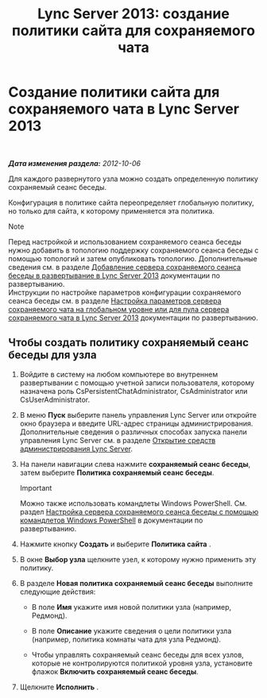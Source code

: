 ﻿---
title: 'Lync Server 2013: создание политики сайта для сохраняемого чата'
TOCTitle: Создание политики сайта для сохраняемого чата
ms:assetid: 1327ff5c-b859-4010-a240-e0b2b084b5bd
ms:mtpsurl: https://technet.microsoft.com/ru-ru/library/JJ204693(v=OCS.15)
ms:contentKeyID: 49309015
ms.date: 05/19/2016
mtps_version: v=OCS.15
ms.translationtype: HT
---

# Создание политики сайта для сохраняемого чата в Lync Server 2013

 

_**Дата изменения раздела:** 2012-10-06_

Для каждого развернутого узла можно создать определенную политику сохраняемый сеанс беседы.

Конфигурация в политике сайта переопределяет глобальную политику, но только для сайта, к которому применяется эта политика.

> [!note]  
> Перед настройкой и использованием сохраняемого сеанса беседы нужно добавить в топологию поддержку сохраняемого сеанса беседы с помощью топологий и затем опубликовать топологию. Дополнительные сведения см. в разделе <a href="lync-server-2013-adding-persistent-chat-server-to-your-deployment.md">Добавление сервера сохраняемого сеанса беседы в развертывание в Lync Server 2013</a> документации по развертыванию.<br />Инструкции по настройке параметров конфигурации сохраняемого сеанса беседы см. в разделе <a href="lync-server-2013-configure-persistent-chat-server-options-globally-or-for-persistent-chat-server-pool.md">Настройка параметров сервера сохраняемого чата на глобальном уровне или для пула сервера сохраняемого чата в Lync Server 2013</a> документации по развертыванию.

## Чтобы создать политику сохраняемый сеанс беседы для узла

1.  Войдите в систему на любом компьютере во внутреннем развертывании с помощью учетной записи пользователя, которому назначена роль CsPersistentChatAdministrator, CsAdministrator или CsUserAdministrator.

2.  В меню **Пуск** выберите панель управления Lync Server или откройте окно браузера и введите URL-адрес страницы администрирования. Дополнительные сведения о различных способах запуска панели управления Lync Server см. в разделе [Открытие средств администрирования Lync Server](lync-server-2013-open-lync-server-administrative-tools.md).

3.  На панели навигации слева нажмите **сохраняемый сеанс беседы**, затем выберите **Политика сохраняемый сеанс беседы**.
    
    > [!important]  
    > Можно также использовать командлеты Windows PowerShell. См. раздел <a href="configuring-persistent-chat-server-by-using-windows-powershell-cmdlets.md">Настройка сервера сохраняемого сеанса беседы с помощью командлетов Windows PowerShell</a> в документации по развертыванию.

4.  Нажмите кнопку **Создать** и выберите **Политика сайта** .

5.  В окне **Выбор узла** щелкните узел, к которому нужно применить эту политику.

6.  В разделе **Новая политика сохраняемый сеанс беседы** выполните следующие действия:
    
      - В поле **Имя** укажите имя новой политики узла (например, Редмонд).
    
      - В поле **Описание** укажите сведения о цели политики узла (например, политика комнаты чата для узла Редмонд).
    
      - Чтобы управлять сохраняемый сеанс беседы для всех узлов, которые не контролируются политикой уровня узла, установите флажок **Включить сохраняемый сеанс беседы**.

7.  Щелкните **Исполнить** .

